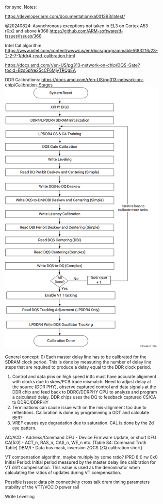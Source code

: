for sync. 
Notes:

https://developer.arm.com/documentation/ka001393/latest/

@20240824:
Asynchronous exceptions not taken in EL3 on Cortex A53 r0p2 and above #368
https://github.com/ARM-software/tf-issues/issues/368

Intel Cal algorithm
https://www.intel.com/content/www/us/en/docs/programmable/683216/23-2-2-7-1/ddr4-read-calibration.html

https://docs.amd.com/r/en-US/pg313-network-on-chip/DQS-Gate?tocId=Bzs5pNe25cCF6MjyTRQgEA

DDR Calibrations: 
https://docs.amd.com/r/en-US/pg313-network-on-chip/Calibration-Stages
<picture>
 <source media="(prefers-color-scheme: dark)" srcset="YOUR-DARKMODE-IMAGE">
 <source media="(prefers-color-scheme: light)" srcset="YOUR-LIGHTMODE-IMAGE">
 <img alt="YOUR-ALT-TEXT" src="ddr_test/doc/ddr4_cal_flowchart.png">
</picture>

General concept: 
0) Each master delay line has to be calibrated for the SDRAM clock period. This is done by measuring the number of delay line steps that are required to produce a delay equal to the DDR clock period.
1) Control and data pins on high speed intfc must have accurate alignment with clocks due to skew/PCB trace mismatch. Need to adjust delay at the source (DDR PHY), observe captured control and data signals at the DDR chip and feed back to DDRC/DDRPHY CPU to analyze and program a calculated delay. DDR chips uses the DQ to feedback captured CS/CA to DDRC/DDRPHY
2) Terminations can cause issue with on the mis-alignment too due to reflections. Calibration is done by programming a ODT and calculate BER?
3) VREF causes eye degradation due to saturation. CAL is done by the 2d eye pattern.


AC/ACD - Address/Command
DFU - Device Firmware Update, or short DFU
CA[5:0] - ACT_n, RAS_n, CAS_n, WE_n etc. (Table 84: Command Truth Table)
DBM/I - Data bus mask, inversion
ZQCS (ZQ calibration short)


VT compensation algorithm, maybe multiply by some ratio? 
IPRD	8:0	rw	0x0	Initial Period: Initial period measured by the master delay line calibration
for VT drift compensation. This value is used as the denominator when
calculating the ratios of updates during VT compensation.

Possible issues:
data pin connectivity 
cross talk
dram timing parameters
stability of the VTT/VCCIO power rail


Write Levelling
